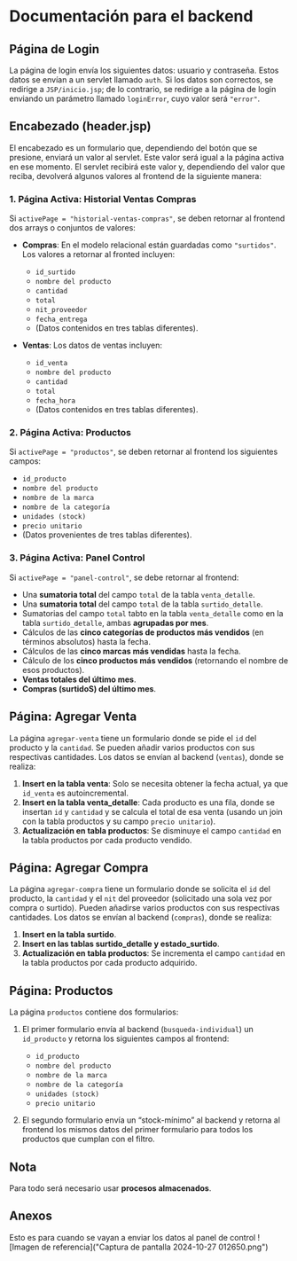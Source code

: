 # Documentación para el backend

## Página de Login
La página de login envía los siguientes datos: usuario y contraseña. Estos datos se envían a un servlet llamado `auth`. Si los datos son correctos, se redirige a `JSP/inicio.jsp`; de lo contrario, se redirige a la página de login enviando un parámetro llamado `loginError`, cuyo valor será `"error"`.

## Encabezado (header.jsp)
El encabezado es un formulario que, dependiendo del botón que se presione, enviará un valor al servlet. Este valor será igual a la página activa en ese momento. El servlet recibirá este valor y, dependiendo del valor que reciba, devolverá algunos valores al frontend de la siguiente manera:

### 1. Página Activa: Historial Ventas Compras
Si `activePage = "historial-ventas-compras"`, se deben retornar al frontend dos arrays o conjuntos de valores:

- **Compras**: En el modelo relacional están guardadas como `"surtidos"`. Los valores a retornar al fronted incluyen:
  - `id_surtido`
  - `nombre del producto`
  - `cantidad`
  - `total`
  - `nit_proveedor`
  - `fecha_entrega`
  - (Datos contenidos en tres tablas diferentes).

- **Ventas**: Los datos de ventas incluyen:
  - `id_venta`
  - `nombre del producto`
  - `cantidad`
  - `total`
  - `fecha_hora`
  - (Datos contenidos en tres tablas diferentes).

### 2. Página Activa: Productos
Si `activePage = "productos"`, se deben retornar al frontend los siguientes campos:

- `id_producto`
- `nombre del producto`
- `nombre de la marca`
- `nombre de la categoría`
- `unidades (stock)`
- `precio unitario`
- (Datos provenientes de tres tablas diferentes).

### 3. Página Activa: Panel Control
Si `activePage = "panel-control"`, se debe retornar al frontend:

- Una **sumatoria total** del campo `total` de la tabla `venta_detalle`.
- Una **sumatoria total** del campo `total` de la tabla `surtido_detalle`.
- Sumatorias del campo `total` tabto en la tabla `venta_detalle` como en la tabla `surtido_detalle`, ambas **agrupadas por mes**.
- Cálculos de las **cinco categorías de productos más vendidos** (en términos absolutos) hasta la fecha.
- Cálculos de las **cinco marcas más vendidas** hasta la fecha.
- Cálculo de los **cinco productos más vendidos** (retornando el nombre de esos productos).
- **Ventas totales del último mes**.
- **Compras (surtidoS) del último mes**.

## Página: Agregar Venta
La página `agregar-venta` tiene un formulario donde se pide el `id` del producto y la `cantidad`. Se pueden añadir varios productos con sus respectivas cantidades. Los datos se envían al backend (`ventas`), donde se realiza:

1. **Insert en la tabla venta**: Solo se necesita obtener la fecha actual, ya que `id_venta` es autoincremental.
2. **Insert en la tabla venta_detalle**: Cada producto es una fila, donde se insertan `id` y `cantidad` y se calcula el total de esa venta (usando un join con la tabla productos y su campo `precio unitario`).
3. **Actualización en tabla productos**: Se disminuye el campo `cantidad` en la tabla productos por cada producto vendido.

## Página: Agregar Compra
La página `agregar-compra` tiene un formulario donde se solicita el `id` del producto, la `cantidad` y el `nit` del proveedor (solicitado una sola vez por compra o surtido). Pueden añadirse varios productos con sus respectivas cantidades. Los datos se envían al backend (`compras`), donde se realiza:

1. **Insert en la tabla surtido**.
2. **Insert en las tablas surtido_detalle y estado_surtido**.
3. **Actualización en tabla productos**: Se incrementa el campo `cantidad` en la tabla productos por cada producto adquirido.

## Página: Productos
La página `productos` contiene dos formularios:

1. El primer formulario envía al backend (`busqueda-individual`) un `id_producto` y retorna los siguientes campos al frontend:
   - `id_producto`
   - `nombre del producto`
   - `nombre de la marca`
   - `nombre de la categoría`
   - `unidades (stock)`
   - `precio unitario`

2. El segundo formulario envía un “stock-mínimo” al backend y retorna al frontend los mismos datos del primer formulario para todos los productos que cumplan con el filtro.

## Nota
Para todo será necesario usar **procesos almacenados**.

## Anexos
Esto es para cuando se vayan a enviar los datos al panel de control
![Imagen de referencia]("Captura de pantalla 2024-10-27 012650.png")

